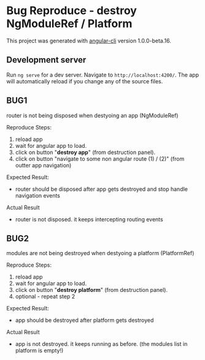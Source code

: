 # Bug Reproduce - destroy NgModuleRef / Platform

This project was generated with [angular-cli](https://github.com/angular/angular-cli) version 1.0.0-beta.16.

## Development server
Run `ng serve` for a dev server. Navigate to `http://localhost:4200/`. The app will automatically reload if you change any of the source files.

## BUG1
router is not being disposed when destyoing an app (NgModuleRef)

Reproduce Steps:
 1. reload app
 2. wait for angular app to load.
 3. click on button "**destroy app**" (from destruction panel).
 4. click on button "navigate to some non angular route (1) / (2)" (from outter app navigation)

Expected Result:
- router should be disposed after app gets destroyed and stop handle navigation events 

Actual Result
- router is not disposed. it keeps intercepting routing events



## BUG2
modules are not being destroyed when destyoing a platform (PlatformRef)
     
Reproduce Steps:
 1. reload app
 2. wait for angular app to load.
 3. click on button "**destroy platform**" (from destruction panel).
 4. optional - repeat step 2

Expected Result:
- app should be destroyed after platform gets destroyed 

Actual Result
- app is not destroyed. it keeps running as before. (the modules list in platform is empty!)
